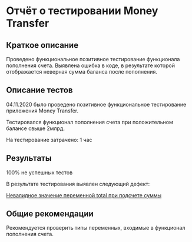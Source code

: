 # Отчёт о тестировании Money Transfer

## Краткое описание
Проведено функциональное позитивное тестирование функционала пополнения счета. 
Выявлена ошибка в коде, в результате которой отображается неверная сумма баланса после пополнения. 

## Описание тестов
04.11.2020 было проведено позитивное функциональное тестирование приложения Money Transfer. 

Тестировался функционал пополнения счета при положительном балансе свыше 2млрд.

На тестирование затрачено: 1 час

## Результаты
100% не успешных тестов

В результате тестирования выявлен следующий дефект:

[Невалидное значение переменной total при подсчете суммы](https://github.com/A-Yu-Zhukova/2.1-Money-Transfer/issues/1)

## Общие рекомендации
Рекомендуется проверить типы переменных, входимые в функционал пополнения счета. 


